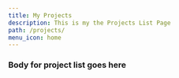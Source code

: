 ```yaml
---
title: My Projects
description: This is my the Projects List Page
path: /projects/
menu_icon: home
---
```


### Body for project list goes here

